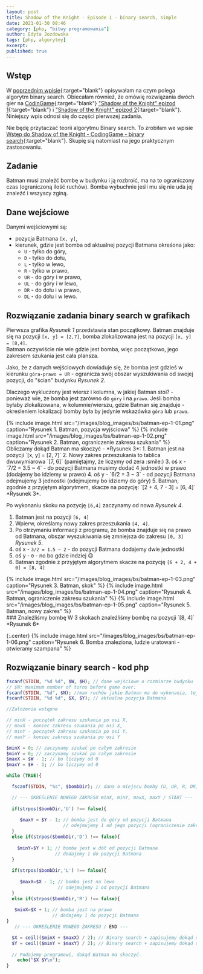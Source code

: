 ```yaml
---
layout: post
title: Shadow of the Knight - Episode 1 - binary search, simple
date: 2021-01-30 08:46
category: [php, "bitwy programowania"]
author: Edyta Jozdowska
tags: [php, algorytmy]
excerpt: 
published: true
---
```

## Wstęp
W [poprzednim wpisie](/blog/binary-search){:target="blank"} opisywałam na czym polega algorytm binary search. Obiecałam również, że omówię rozwiązania dwóch gier na [CodinGame](https://www.codingame.com/){:target="blank"} ["Shadow of the Knight" epizod 1](https://www.codingame.com/ide/puzzle/shadows-of-the-knight-episode-1){:target="blank"} i ["Shadow of the Knight" epizod 2](https://www.codingame.com/training/expert/shadows-of-the-knight-episode-2){:target="blank"}. Niniejszy wpis odnosi się do części pierwszej zadania. 

Nie będę przytaczać teorii algorytmu Binary search. To zrobiłam we wpisie [Wstęp do Shadow of the Knight - CodingGame - binary search](/blog/binary-search){:target="blank"}. Skupię sią natomiast na jego praktycznym zastosowaniu. 

## Zadanie
Batman musi znaleźć bombę w budynku i ją rozbroić, ma na to ograniczony czas (ograniczoną ilość ruchów). Bomba wybuchnie jeśli mu się nie uda jej znaleźć i wszyscy zginą.  

## Dane wejściowe
Danymi wejściowymi są:
* pozycja Batmana `[x, y]`,
* kierunek, gdzie jest bomba od aktualnej pozycji Batmana okreśona jako:
  * `U` - tylko do góry,
  * `D` - tylko do dołu,
  * `L` - tylko w lewo,
  * `R` - tylko w prawo,
  * `UR` - do góry i w prawo,
  * `UL` - do góry i w lewo,
  * `DR` - do dołu i w prawo,
  * `DL` - do dołu i w lewo. 

## Rozwiązanie zadania binary search w grafikach
Pierwsza grafika *Rysunek 1* przedstawia stan początkowy. Batman znajduje się na pozycji `[x, y] = [2,7]`, bomba zlokalizowana jest na pozycji `[x, y] = [8,4]`.  
Batman oczywiście nie wie gdzie jest bomba, więc początkowo, jego zakresem szukania jest cała plansza.  

Jako, że z danych wejściowych dowiaduje się, że bomba jest gdzieś w kierunku `góra-prawo = UR` - ogranicza swój obszar wyszukiwania od swojej pozycji, do "ścian" budynku *Rysunek 2*. 

Dlaczego wykluczony jest wiersz i kolumna, w jakiej Batman stoi? - ponieważ wie, że bomba jest zarówno do `góry` i na `prawo`. Jeśli bomba byłaby zlokalizowana, w kolumnie/wierszu, gdzie Batman się znajduje - określeniem lokalizacji bomby była by jedynie wskazówka `góra` lub `prawo`.

<div style="display:flex;justify-content:space-evenly">
{%
    include image.html 
    src="/images/blog_images/bs/batman-ep-1-01.png" 
    caption="Rysunek 1. Batman, pozycja wyjściowa"
%}
{%
    include image.html 
    src="/images/blog_images/bs/batman-ep-1-02.png" 
    caption="Rysunek 2. Batman, ograniczenie zakresu szukania"
%}
</div>
Obliczamy dokąd Batman ma skoczyć - *Rysunek 3*:
1. Batman jest na pozycji `[x, y] = [2, 7]`
2. Nowy zakres przeszukania to tablica dwuwymiarowa `[7, 6]` (pamiętajmy, że liczymy od zera :smile:)
3. oś x - `7/2 = 3.5 ~ 4` - do pozycji Batmana musimy dodać 4 jednostki w prawo (dodajemy bo idziemy w prawo)
4. oś y - `6/2 = 3 ~ 3` - od pozycji Batmana odejmujemy 3 jednostki (odejmujemy bo idziemy do góry)
5. Batman, zgodnie z przyjętym algorytmem, skacze na pozycję: `[2 + 4, 7 - 3] = [6, 4]` *Rysunek 3*.  

Po wykonaniu skoku na pozycję `[6,4]` zaczynamy od nowa *Rysunek 4*.  

1. Batman jest na pozycji `[6, 4]`
2. Wpierw, określamy nowy zakres przeszukania `[4, 4]`. 
3. Po otrzymaniu informacji z programu, że bomba znajduje się na prawo od Batmana, obszar wyszukiwania się zmniejsza do zakresu `[0, 3]` *Rysunek 5*. 
5. oś x - `3/2 = 1.5 ~ 2` - do pozycji Batmana dodajemy dwie jednostki
6. oś y - `0` - no bo gdzie indziej :wink:
7. Batman zgodnie z przyjętym algorytmem skacze na pozycję `[6 + 2, 4 + 0] = [8, 4]`
<div style="display:flex;justify-content:space-evenly">
{%
    include image.html 
    src="/images/blog_images/bs/batman-ep-1-03.png" 
    caption="Rysunek 3. Batman, skok"
%}
{%
    include image.html 
    src="/images/blog_images/bs/batman-ep-1-04.png" 
    caption="Rysunek 4. Batman, ograniczenie zakresu szukania"
%}
{%
    include image.html 
    src="/images/blog_images/bs/batman-ep-1-05.png" 
    caption="Rysunek 5. Batman, nowy zakres"
%}
</div>
### Znaleźliśmy bombę
W 3 skokach znaleźliśmy bombę na pozycji `[8, 4]` *Rysunek 6*

{:.center}
{%
    include image.html 
    src="/images/blog_images/bs/batman-ep-1-06.png" 
    caption="Rysunek 6. Bomba znaleziona, ludzie uratowani - otwieramy szampana"
%}

## Rozwiązanie binary search - kod php
```php
fscanf(STDIN, "%d %d", $W, $H); // dane wejściowe o rozmiarze budynku
// $N: maximum number of turns before game over.
fscanf(STDIN, "%d", $N); //max ruchów jakie Batman ma do wykonania, tej danej nie wykorzystujemy
fscanf(STDIN, "%d %d", $X, $Y); // aktualna pozycja Batmana

//Założenia wstępne

// minX - początek zakresu szukania po osi X, 
// maxX - koniec zakresu szukania po osi X,
// minY - początek zakresu szukania po osi Y,
// maxY - koniec zakresu szukania po osi Y

$minX = 0; // zaczynamy szukać po całym zakresie 
$minY = 0; // zaczynamy szukać po całym zakresie 
$maxX = $W - 1; // bo liczymy od 0
$maxY = $H - 1; // bo liczymy od 0

while (TRUE){

  fscanf(STDIN, "%s", $bombDir); // dana o miejscu bomby (U, UR, R, DR, D, DL, L or UL)

  // --- OKREŚLENIE NOWEGO ZAKRESU minX, minY, maxX, maxY / START ---
    
  if(strpos($bombDir,'U') !== false){ 
      
     $maxY = $Y - 1; // bomba jest do góry od pozycji Batmana
                     // odejmujemy 1 od jego pozycji (ograniczenie zakresu z opisu)
  }
  else if(strpos($bombDir,'D') !== false){
      
    $minY=$Y + 1; // bomba jest w dół od pozycji Batmana
                  // dodajemy 1 do pozycji Batmana
  }
  
  if(strpos($bombDir,'L') !== false){
      
     $maxX=$X - 1; // bomba jest na lewo
                   // odejmujemy 1 od pozycji Batmana
  }
  else if(strpos($bombDir,'R') !== false){
    
   $minX=$X + 1; // bomba jest na prawo
                 // dodajemy 1 do pozycji Batmana
}
   // --- OKREŚLENIE NOWEGO ZAKRESU / END ---

  $X = ceil(($minX + $maxX) / 2); // Binary search + zapisujemy dokąd skaczemy
  $Y = ceil(($minY + $maxY) / 2); // Binary search + zapisujemy dokąd skaczemy
  
  // Podajemy programowi, dokąd Batman ma skoczyć.
    echo("$X $Y\n");
}
```